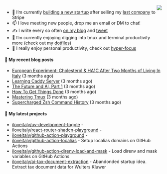 <img align="right" src="https://github-readme-stats.vercel.app/api?username=iloveitaly&show_icons=true&text_color=718096&hide_title=true"/>

- 🔭 I’m currently [building a new startup](https://mikebian.co/bye-stripe-on-to-the-next-adventure/) after selling my [last company](https://suitesync.io) to Stripe
- 📫 I love meeting new people, drop me an email or DM to chat!
- ✍️ I write every so often [on my blog](http://mikebian.co/) and [tweet](https://twitter.com/mike_bianco)
- 🌱 I’m currently enjoying digging into tmux and terminal productivity more (check out my [dotfiles](https://github.com/iloveitaly/dotfiles))
- 💬 I really enjoy personal productivity, check out [hyper-focus](https://github.com/iloveitaly/hyper-focus)

#### 📜 My recent blog posts


- [European Experiment: Cholesterol &amp; HA1C After Two Months of Living In Italy](https://mikebian.co/european-experiment-cholesterol-ha1c-after-two-months-of-living-in-italy/) (3 months ago)
- [Learning Caddy Server](https://mikebian.co/learning-caddy-server/) (3 months ago)
- [The Future and AI, Part 1](https://mikebian.co/the-future-and-ai-part-1/) (3 months ago)
- [How To Get Things Done](https://mikebian.co/how-to-get-things-done/) (3 months ago)
- [Mastering Tmux](https://mikebian.co/mastering-tmux/) (3 months ago)
- [Supercharged Zsh Command History](https://mikebian.co/supercharged-zsh-command-history/) (3 months ago)

#### 🌱 My latest projects


- [iloveitaly/uv-development-toggle](https://github.com/iloveitaly/uv-development-toggle) - 
- [iloveitaly/react-router-shadcn-playground](https://github.com/iloveitaly/react-router-shadcn-playground) - 
- [iloveitaly/github-action-playground](https://github.com/iloveitaly/github-action-playground) - 
- [iloveitaly/github-action-localias](https://github.com/iloveitaly/github-action-localias) - Setup localias domains on GitHub Actions
- [iloveitaly/github-action-direnv-load-and-mask](https://github.com/iloveitaly/github-action-direnv-load-and-mask) - Load direnv and mask variables on GitHub Actions
- [iloveitaly/ai-tax-document-extraction](https://github.com/iloveitaly/ai-tax-document-extraction) - Abandonded startup idea. Extract tax document data for Wulters Kluwer


